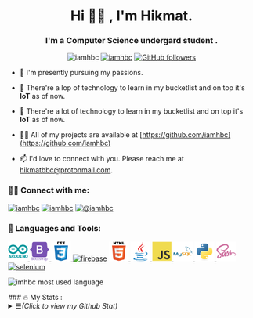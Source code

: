 
<h1 align="center">Hi 🙋‍♂️	, I'm Hikmat.</h1>
<h3 align="center">I'm a Computer Science undergard student .</h3>
<p align="center">
    <img src="https://komarev.com/ghpvc/?username=iamhbc" alt="iamhbc" />
    <a href="https://github.com/iamhbc?tab=repositories" target="_blank"> <img
            src="https://badges.pufler.dev/repos/iamhbc" alt="iamhbc" /></a>
    <a href="https://github.com/iamhbc?tab=followers"><img alt="GitHub followers"
            src="https://img.shields.io/github/followers/iamhbc?color=4C1&logo=github"></a>
</p>

- 🌱 I'm presently pursuing my passions.

- 💫 There're a lop of technology to learn in my bucketlist and on top it's **IoT** as of now.
- 💫 There're a lot of technology to learn in my bucketlist and on top it's **IoT** as of now.

- 👨‍💻 All of my projects are available at [https://github.com/iamhbc](https://github.com/iamhbc)

- 📫 I'd love to connect with you. Please reach me at hikmatbbc@protonmail.com.
<h3 align="left">👩‍💻 Connect with me:</h3>
<p align="left">
    <a href="https://twitter.com/iamhbc" target="blank"><img align="center"
            src="https://raw.githubusercontent.com/rahuldkjain/github-profile-readme-generator/master/src/images/icons/Social/twitter.svg"
            alt="iamhbc" height="30" width="40" /></a>
    <a href="https://www.linkedin.com/in/hikmat-budha-chhetri-1588271a0/" target="blank"><img align="center"
            src="https://raw.githubusercontent.com/rahuldkjain/github-profile-readme-generator/master/src/images/icons/Social/linked-in-alt.svg"
            alt="iamhbc" height="30" width="40" /></a>
    <a href="https://medium.com/@iamhbc" target="blank"><img align="center"
            src="https://raw.githubusercontent.com/rahuldkjain/github-profile-readme-generator/master/src/images/icons/Social/medium.svg"
            alt="@iamhbc" height="30" width="40" /></a>
</p>
<h3 align="left">💜 Languages and Tools:</h3>
<p align="left">
    <a href="https://www.arduino.cc/" target="_blank" rel="noreferrer">
        <img src="https://raw.githubusercontent.com/devicons/devicon/master/icons/arduino/arduino-original-wordmark.svg"
            alt="android" width="40" height="40" /> </a>
    <a href="https://getbootstrap.com" target="_blank" rel="noreferrer">
        <img src="https://raw.githubusercontent.com/devicons/devicon/master/icons/bootstrap/bootstrap-plain-wordmark.svg"
            alt="bootstrap" width="40" height="40" /> </a>
    <a href="https://www.w3schools.com/css/" target="_blank" rel="noreferrer">
        <img src="https://raw.githubusercontent.com/devicons/devicon/master/icons/css3/css3-original-wordmark.svg"
            alt="css3" width="40" height="40" /> </a>
    <a href="https://firebase.google.com/" target="_blank" rel="noreferrer">
        <img src="https://www.vectorlogo.zone/logos/firebase/firebase-icon.svg" alt="firebase" width="40"
            height="40" /></a>
    <a href="https://www.w3.org/html/" target="_blank" rel="noreferrer"> <img
            src="https://raw.githubusercontent.com/devicons/devicon/master/icons/html5/html5-original-wordmark.svg"
            alt="html5" width="40" height="40" /> </a>
    <a href="https://www.java.com" target="_blank" rel="noreferrer">
        <img src="https://raw.githubusercontent.com/devicons/devicon/master/icons/java/java-original.svg" alt="java"
            width="40" height="40" /> </a>
    <a href="https://developer.mozilla.org/en-US/docs/Web/JavaScript" target="_blank" rel="noreferrer"> <img
            src="https://raw.githubusercontent.com/devicons/devicon/master/icons/javascript/javascript-original.svg"
            alt="javascript" width="40" height="40" /> </a>
    <a href="https://www.mysql.com/" target="_blank" rel="noreferrer"> <img
            src="https://raw.githubusercontent.com/devicons/devicon/master/icons/mysql/mysql-original-wordmark.svg"
            alt="mysql" width="40" height="40" /> </a>
    <a href="https://www.python.org" target="_blank" rel="noreferrer"> <img
            src="https://raw.githubusercontent.com/devicons/devicon/master/icons/python/python-original.svg"
            alt="python" width="40" height="40" /> </a>
    <a href="https://sass-lang.com" target="_blank" rel="noreferrer"> <img
            src="https://raw.githubusercontent.com/devicons/devicon/master/icons/sass/sass-original.svg" alt="sass"
            width="40" height="40" /> </a>
    <a href="https://www.selenium.dev" target="_blank" rel="noreferrer"> <img
            src="https://raw.githubusercontent.com/detain/svg-logos/780f25886640cef088af994181646db2f6b1a3f8/svg/selenium-logo.svg"
            alt="selenium" width="40" height="40" /> </a>
</p>
<!-- [![GitHub Streak](https://github-readme-streak-stats.herokuapp.com?user=iamhbc&theme=radical&date_format=M%20j%5B%2C%20Y%5D)](https://git.io/streak-stats) -->
<p><img align="centre" src="https://github-readme-stats.vercel.app/api/top-langs?username=iamhbc&show_icons=true&locale=en&layout=compact" alt="imhbc most used language"/></p>
 ### 🔥&nbsp;My Stats :
<details>
<summary><samp>&#9776;</samp><i>(Click to view my Github Stat)</i> </summary>
<p align="center">
    <img src="https://github-readme-streak-stats.herokuapp.com?user=iamhbc&theme=radical&date_format=M%20j%5B%2C%20Y%5D" alt="Sameekshaa Github Stat"/>
### 🔥&nbsp;My Stats
<details>
<summary><samp>&#9776;</samp><i>(Click to view my Github Stat)</i> </summary>
<p align="center">
    <img src="https://github-readme-streak-stats.herokuapp.com?user=iamhbc&theme=radical&date_format=M%20j%5B%2C%20Y%5D" alt="iamhc Github Stat"/>
</p>
<br>
</details>
